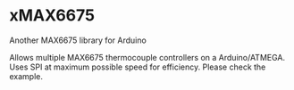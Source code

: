 # xMAX6675

Another MAX6675 library for Arduino

Allows multiple MAX6675 thermocouple controllers on a Arduino/ATMEGA. Uses SPI at maximum possible speed for efficiency. Please check the example.
